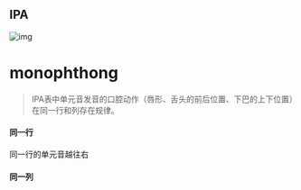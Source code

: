 ## IPA

![img](https://www.englishclub.com/images/pronunciation/Phonemic-Chart.jpg)

# monophthong

> IPA表中单元音发音的口腔动作（唇形、舌头的前后位置、下巴的上下位置）在同一行和列存在规律。

#### 同一行

同一行的单元音越往右

#### 同一列